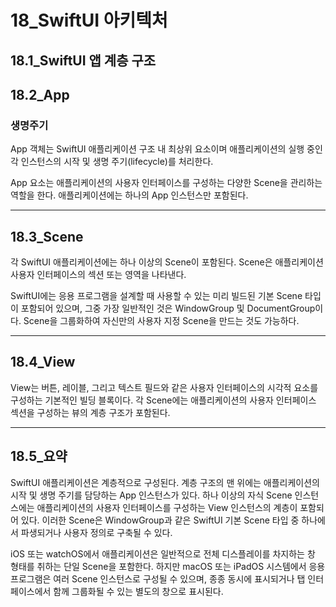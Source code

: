 # 18_SwiftUI 아키텍처

## 18.1_SwiftUI 앱 계층 구조

## 18.2_App

### 생명주기

App 객체는 SwiftUI 애플리케이션 구조 내 최상위 요소이며 애플리케이션의 실행 중인 각 인스턴스의 시작 및 생명 주기(lifecycle)를 처리한다.

App 요소는 애플리케이션의 사용자 인터페이스를 구성하는 다양한 Scene을 관리하는 역할을 한다. 애플리케이션에는 하나의 App 인스턴스만 포함된다.

---

## 18.3_Scene

각 SwiftUI 애플리케이션에는 하나 이상의 Scene이 포함된다. Scene은 애플리케이션 사용자 인터페이스의 섹션 또는 영역을 나타낸다.

SwiftUI에는 응용 프로그램을 설계할 때 사용할 수 있는 미리 빌드된 기본 Scene 타입이 포함되어 있으며, 그중 가장 일반적인 것은 WindowGroup 및 DocumentGroup이다. Scene을 그룹화하여 자신만의 사용자 지정 Scene을 만드는 것도 가능하다.

---

## 18.4_View

View는 버튼, 레이블, 그리고 텍스트 필드와 같은 사용자 인터페이스의 시각적 요소를 구성하는 기본적인 빌딩 블록이다. 각 Scene에는 애플리케이션의 사용자 인터페이스 섹션을 구성하는 뷰의 계층 구조가 포함된다.

---

## 18.5\_요약

SwiftUI 애플리케이션은 계층적으로 구성된다. 계층 구조의 맨 위에는 애플리케이션의 시작 및 생명 주기를 담당하는 App 인스턴스가 있다. 하나 이상의 자식 Scene 인스턴스에는 애플리케이션의 사용자 인터페이스를 구성하는 View 인스턴스의 계층이 포함되어 있다. 이러한 Scene은 WindowGroup과 같은 SwiftUI 기본 Scene 타입 중 하나에서 파생되거나 사용자 정의로 구축될 수 있다.

iOS 또는 watchOS에서 애플리케이션은 일반적으로 전체 디스플레이를 차지하는 창 형태를 취하는 단일 Scene을 포함한다. 하지만 macOS 또는 iPadOS 시스템에서 응용 프로그램은 여러 Scene 인스턴스로 구성될 수 있으며, 종종 동시에 표시되거나 탭 인터페이스에서 함께 그룹화될 수 있는 별도의 창으로 표시된다.
